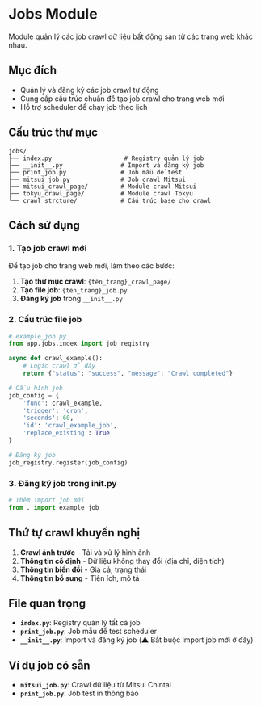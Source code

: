 # Jobs Module

Module quản lý các job crawl dữ liệu bất động sản từ các trang web khác nhau.

## Mục đích

- Quản lý và đăng ký các job crawl tự động
- Cung cấp cấu trúc chuẩn để tạo job crawl cho trang web mới
- Hỗ trợ scheduler để chạy job theo lịch

## Cấu trúc thư mục

```
jobs/
├── index.py                    # Registry quản lý job
├── __init__.py                # Import và đăng ký job
├── print_job.py               # Job mẫu để test
├── mitsui_job.py              # Job crawl Mitsui
├── mitsui_crawl_page/         # Module crawl Mitsui
├── tokyu_crawl_page/          # Module crawl Tokyu
└── crawl_strcture/            # Cấu trúc base cho crawl
```

## Cách sử dụng

### 1. Tạo job crawl mới

Để tạo job cho trang web mới, làm theo các bước:

1. **Tạo thư mục crawl**: `{tên_trang}_crawl_page/`
2. **Tạo file job**: `{tên_trang}_job.py`
3. **Đăng ký job** trong `__init__.py`

### 2. Cấu trúc file job

```python
# example_job.py
from app.jobs.index import job_registry

async def crawl_example():
    # Logic crawl ở đây
    return {"status": "success", "message": "Crawl completed"}

# Cấu hình job
job_config = {
    'func': crawl_example,
    'trigger': 'cron',
    'seconds': 60,
    'id': 'crawl_example_job',
    'replace_existing': True
}

# Đăng ký job
job_registry.register(job_config)
```

### 3. Đăng ký job trong __init__.py

```python
# Thêm import job mới
from . import example_job
```

## Thứ tự crawl khuyến nghị

1. **Crawl ảnh trước** - Tải và xử lý hình ảnh
2. **Thông tin cố định** - Dữ liệu không thay đổi (địa chỉ, diện tích)
3. **Thông tin biến đổi** - Giá cả, trạng thái
4. **Thông tin bổ sung** - Tiện ích, mô tả

## File quan trọng

- **`index.py`**: Registry quản lý tất cả job
- **`print_job.py`**: Job mẫu để test scheduler
- **`__init__.py`**: Import và đăng ký job (⚠️ Bắt buộc import job mới ở đây)

## Ví dụ job có sẵn

- **`mitsui_job.py`**: Crawl dữ liệu từ Mitsui Chintai
- **`print_job.py`**: Job test in thông báo 

